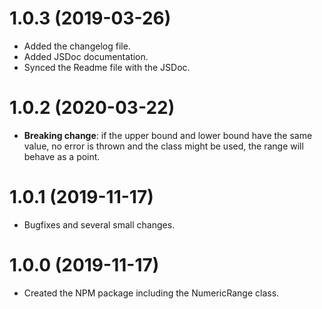 # 1.0.3 (2019-03-26)
* Added the changelog file.
* Added JSDoc documentation.
* Synced the Readme file with the JSDoc.

# 1.0.2 (2020-03-22)
* **Breaking change**: if the upper bound and lower bound have the same value, no error is thrown and the class might be used, the range will behave as a point.

# 1.0.1 (2019-11-17)
* Bugfixes and several small changes.

# 1.0.0 (2019-11-17)
* Created the NPM package including the NumericRange class.
